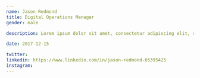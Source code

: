 ```yaml
---
name: Jason Redmond
title: Digital Operations Manager
gender: male

description: Lorem ipsum dolor sit amet, consectetur adipiscing elit, sed do eiusmod tempor incididunt ut labore et dolore magna aliqua.

date: 2017-12-15

twitter:
linkedin: https://www.linkedin.com/in/jason-redmond-65395425
instagram:
---
```


